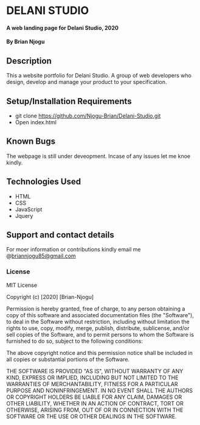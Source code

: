 # DELANI STUDIO
#### A web landing page for Delani Studio, 2020
#### By Brian Njogu
## Description
This a website portfolio for Delani Studio. A group of web developers who design, develop and manage your product to your specification.
## Setup/Installation Requirements
* git clone https://github.com/Njogu-Brian/Delani-Studio.git
* Open index.html
## Known Bugs
The webpage is still under deveopment.
Incase of any issues let me knoe kindly.
## Technologies Used
* HTML
* CSS
* JavaScript
* Jquery
## Support and contact details
For moer information or contributions kindly email me @briannjogu85@gmail.com
### License
MIT License

Copyright (c) [2020] [Brian-Njogu]

Permission is hereby granted, free of charge, to any person obtaining a copy of this software and associated documentation files (the "Software"), to deal in the Software without restriction, including without limitation the rights to use, copy, modify, merge, publish, distribute, sublicense, and/or sell copies of the Software, and to permit persons to whom the Software is furnished to do so, subject to the following conditions:

The above copyright notice and this permission notice shall be included in all copies or substantial portions of the Software.

THE SOFTWARE IS PROVIDED "AS IS", WITHOUT WARRANTY OF ANY KIND, EXPRESS OR IMPLIED, INCLUDING BUT NOT LIMITED TO THE WARRANTIES OF MERCHANTABILITY, FITNESS FOR A PARTICULAR PURPOSE AND NONINFRINGEMENT. IN NO EVENT SHALL THE AUTHORS OR COPYRIGHT HOLDERS BE LIABLE FOR ANY CLAIM, DAMAGES OR OTHER LIABILITY, WHETHER IN AN ACTION OF CONTRACT, TORT OR OTHERWISE, ARISING FROM, OUT OF OR IN CONNECTION WITH THE SOFTWARE OR THE USE OR OTHER DEALINGS IN THE SOFTWARE.